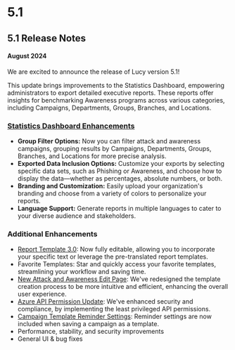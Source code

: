 # 5.1

## 5.1 Release Notes

#### August 2024

We are excited to announce the release of Lucy version 5.1!

This update brings improvements to the Statistics Dashboard, empowering administrators to export detailed executive reports. These reports offer insights for benchmarking Awareness programs across various categories, including Campaigns, Departments, Groups, Branches, and Locations.

### [Statistics Dashboard Enhancements](../application-screens-reference/statistics-dashboard.md)

* **Group Filter Options:** Now you can filter attack and awareness campaigns, grouping results by Campaigns, Departments, Groups, Branches, and Locations for more precise analysis.
* **Exported Data Inclusion Options:** Customize your exports by selecting specific data sets, such as Phishing or Awareness, and choose how to display the data—whether as percentages, absolute numbers, or both.
* **Branding and Customization:** Easily upload your organization's branding and choose from a variety of colors to personalize your reports.
* **Language Support:** Generate reports in multiple languages to cater to your diverse audience and stakeholders.

### Additional Enhancements

* [Report Template 3.0](../application-screens-reference/templates/report-templates.md): Now fully editable, allowing you to incorporate your specific text or leverage the pre-translated report templates.
* Favorite Templates: Star and quickly access your favorite templates, streamlining your workflow and saving time.
* [New Attack and Awareness Edit Page](../application-screens-reference/templates/): We've redesigned the template creation process to be more intuitive and efficient, enhancing the overall user experience.
* [Azure API Permission Update](../application-screens-reference/settings/common-system-settings/azure-applications.md): We've enhanced security and compliance, by implementing the least privileged API permissions.
* [Campaign Template Reminder Settings](../application-screens-reference/campaigns/campaign-settings/advanced-settings/reminders.md): Reminder settings are now included when saving a campaign as a template.
* Performance, stability, and security improvements
* General UI & bug fixes
